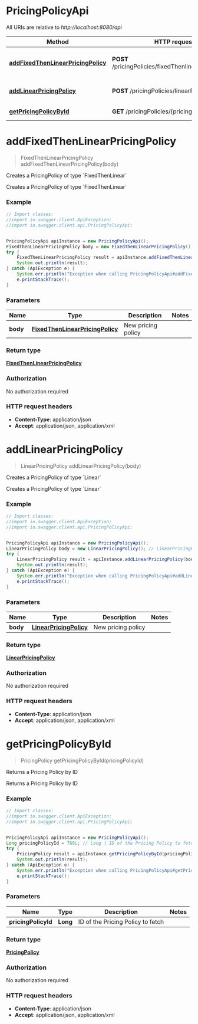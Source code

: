 # PricingPolicyApi

All URIs are relative to *http://localhost:8080/api*

Method | HTTP request | Description
------------- | ------------- | -------------
[**addFixedThenLinearPricingPolicy**](PricingPolicyApi.md#addFixedThenLinearPricingPolicy) | **POST** /pricingPolicies/fixedThenlinearPricingPolicy | Creates a PricingPolicy of type &#x60;FixedThenLinear&#x60;
[**addLinearPricingPolicy**](PricingPolicyApi.md#addLinearPricingPolicy) | **POST** /pricingPolicies/linearPricingPolicy | Creates a PricingPolicy of type &#x60;Linear&#x60;
[**getPricingPolicyById**](PricingPolicyApi.md#getPricingPolicyById) | **GET** /pricingPolicies/{pricingPolicyId} | Returns a Pricing Policy by ID


<a name="addFixedThenLinearPricingPolicy"></a>
# **addFixedThenLinearPricingPolicy**
> FixedThenLinearPricingPolicy addFixedThenLinearPricingPolicy(body)

Creates a PricingPolicy of type &#x60;FixedThenLinear&#x60;

Creates a PricingPolicy of type &#x60;FixedThenLinear&#x60;

### Example
```java
// Import classes:
//import io.swagger.client.ApiException;
//import io.swagger.client.api.PricingPolicyApi;


PricingPolicyApi apiInstance = new PricingPolicyApi();
FixedThenLinearPricingPolicy body = new FixedThenLinearPricingPolicy(); // FixedThenLinearPricingPolicy | New pricing policy
try {
    FixedThenLinearPricingPolicy result = apiInstance.addFixedThenLinearPricingPolicy(body);
    System.out.println(result);
} catch (ApiException e) {
    System.err.println("Exception when calling PricingPolicyApi#addFixedThenLinearPricingPolicy");
    e.printStackTrace();
}
```

### Parameters

Name | Type | Description  | Notes
------------- | ------------- | ------------- | -------------
 **body** | [**FixedThenLinearPricingPolicy**](FixedThenLinearPricingPolicy.md)| New pricing policy |

### Return type

[**FixedThenLinearPricingPolicy**](FixedThenLinearPricingPolicy.md)

### Authorization

No authorization required

### HTTP request headers

 - **Content-Type**: application/json
 - **Accept**: application/json, application/xml

<a name="addLinearPricingPolicy"></a>
# **addLinearPricingPolicy**
> LinearPricingPolicy addLinearPricingPolicy(body)

Creates a PricingPolicy of type &#x60;Linear&#x60;

Creates a PricingPolicy of type &#x60;Linear&#x60;

### Example
```java
// Import classes:
//import io.swagger.client.ApiException;
//import io.swagger.client.api.PricingPolicyApi;


PricingPolicyApi apiInstance = new PricingPolicyApi();
LinearPricingPolicy body = new LinearPricingPolicy(); // LinearPricingPolicy | New pricing policy
try {
    LinearPricingPolicy result = apiInstance.addLinearPricingPolicy(body);
    System.out.println(result);
} catch (ApiException e) {
    System.err.println("Exception when calling PricingPolicyApi#addLinearPricingPolicy");
    e.printStackTrace();
}
```

### Parameters

Name | Type | Description  | Notes
------------- | ------------- | ------------- | -------------
 **body** | [**LinearPricingPolicy**](LinearPricingPolicy.md)| New pricing policy |

### Return type

[**LinearPricingPolicy**](LinearPricingPolicy.md)

### Authorization

No authorization required

### HTTP request headers

 - **Content-Type**: application/json
 - **Accept**: application/json, application/xml

<a name="getPricingPolicyById"></a>
# **getPricingPolicyById**
> PricingPolicy getPricingPolicyById(pricingPolicyId)

Returns a Pricing Policy by ID

Returns a Pricing Policy by ID

### Example
```java
// Import classes:
//import io.swagger.client.ApiException;
//import io.swagger.client.api.PricingPolicyApi;


PricingPolicyApi apiInstance = new PricingPolicyApi();
Long pricingPolicyId = 789L; // Long | ID of the Pricing Policy to fetch
try {
    PricingPolicy result = apiInstance.getPricingPolicyById(pricingPolicyId);
    System.out.println(result);
} catch (ApiException e) {
    System.err.println("Exception when calling PricingPolicyApi#getPricingPolicyById");
    e.printStackTrace();
}
```

### Parameters

Name | Type | Description  | Notes
------------- | ------------- | ------------- | -------------
 **pricingPolicyId** | **Long**| ID of the Pricing Policy to fetch |

### Return type

[**PricingPolicy**](PricingPolicy.md)

### Authorization

No authorization required

### HTTP request headers

 - **Content-Type**: application/json
 - **Accept**: application/json, application/xml


